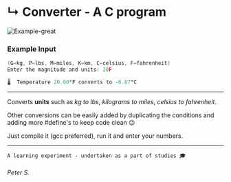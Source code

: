 # ↳ Converter - A **C** program

![Example-great](https://i.imgur.com/b3mlcoM.png)

### Example Input
```c
(G=kg, P=lbs, M=miles, K=km, C=celsius, F=fahrenheit)
Enter the magnitude and units: 20F

🌡  Temperature 20.00°F converts to -6.67°C
```
---

Converts **units** such as *kg to lbs*, *kilograms to miles*, *celsius to fahrenheit*.

Other conversions can be easily added by duplicating the conditions and adding more #define's to keep code clean 😉

Just compile it (gcc preferred), run it and enter your numbers.

---
```
A learning experiment - undertaken as a part of studies 🎓
```

###### Peter S.
